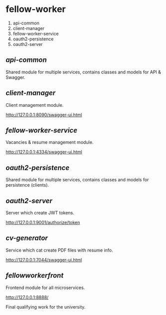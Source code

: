  fellow-worker
=================

1. api-common
2. client-manager
3. fellow-worker-service
4. oauth2-persistence
5. oauth2-server

## _api-common_

Shared module for multiple services, contains classes and models for API & Swagger.

## _client-manager_

Client management module.

http://127.0.0.1:8090/swagger-ui.html

## _fellow-worker-service_

Vacancies & resume management module.

http://127.0.0.1:4334/swagger-ui.html

## _oauth2-persistence_

Shared module for multiple services, contains classes and models for persistence (clients).

## _oauth2-server_

Server which create JWT tokens.

http://127.0.0.1:9001/authorize/token

## _cv-generator_

Service which cat create PDF files with resume info.

http://127.0.0.1:7044/swagger-ui.html

## _fellowworkerfront_

Frontend module for all microservices.

http://127.0.0.1:8888/


Final qualifying work for the university.
